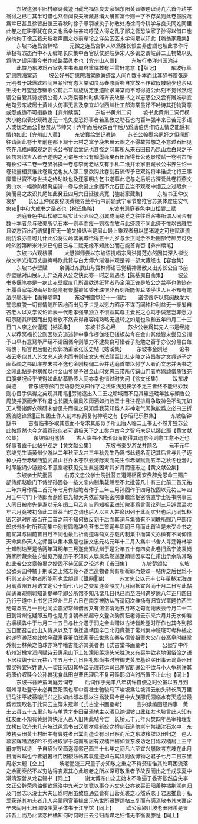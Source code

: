 <!-- { "loadSidebar": true } -->
　　东坡遗张平阳村醪诗眞迹旧藏光福徐良夫家据东阳黄晋卿题识诗凢六首今耕学翁得之已亡其半可惜也然吾闻良夫所藏髙编大册甚富今则一字不存矣则此卷虽脱落爲幸巳甚且徐皆出偃王春秋时徐子章羽被执子孙散处扬徐间今耕学与良夫同姓同里此卷之在耕学犹在良夫也爲幸益甚呜呼楚人得之孔子鄙之吾恐故家子孙得以借口也故拘拘于徐云若夫坡老声画之妙前辈论之详矣区区末学何足以知此【匏翁家藏集】
　　东坡书连昌宫辞帖
　　元微之连昌宫辞人以爲胜长恨曲非虚讇也坡此书作行草极有恣态而中不无穉笔长庆集中百官队仗避岐薛宋人多讥之谓岐薛二王物故以乆爲防之误用事今书作岐路葢眞本也【弇州山人藁】
　　东坡行书洋州园池诗
　　此帙乃东坡爲石室先生书者周府重临故有兰雪轩笔意【牍记】
　　东坡行草定惠院海棠诗
　　坡公好书定惠院海棠歌眞迹畱人间凢数十本而此其醉书赠张房元明者于踈纵跌宕间自紧密有态大槩如良马春原骄嘶自赏故不作欵叚駊騀步也余以壬戌七月望登赤壁歌公前后二赋旋访定惠遗阯求海棠而不可得览公此刻不觉怅然或谓公自爱其诗或谓公蜀人以海棠蜀种时俱滞齐安故屡书之以志感公又尝有赠妓李宜绝句云东坡居士黄州乆何事无言及李宜却似西川杜工部海棠虽好不吟诗其托物寓意或怨或适不可指数也【弇州续藁】
　　东坡书黄州二词
　　坡书此黄州二词行模大小绝似表忠观碑遂无一笔失度恐好事者若圣敎之勒石也内百年强半来日苦无多语人或忧之而公歴禁从节帅又十六年而后殁四百年后乃爲唐伯虎作防无情之能感有情也如此【弇州山人藁】
　　东坡寳绘堂记眞迹
　　苏长公翰墨余夙好之但闻即往请阅此卷十年前在都下观于云村之寓予凂朱翼云图之不得故尝想之不意过石田见卷在几格间取观之则长公书寳绘堂记也甚怪之问其所从来石田曰乃昆山龙白泉之子顷携来欲售人者予遂购之可谓与长公有翰墨缘矣石田所得长公逺景楼赋一卷明古所有长公书二卷一卷醉翁操一卷与李啇老帖又有手札二纸并余家旧藏长公书养生论一卷较量相赏惟此卷爲尤也友人卲二泉欲钩此卷刻石流传予已双钩将半谁虞北行王事靡盬世寳不与世共之终玷缺也及还家明古乞书遂摹此记与之后明古深爱此卷将燕文贵山水一幅徐防稽禹庙诗一卷与余易之余固不允石田云岂不观卷中烟云之过眼余一笑而易之故识其尾如此癸丑四月六日延陵呉寛【匏翁家藏集】
　　东坡书王仲仪哀辞
　　长公王仲仪哀辞淡黄绫界兰亭行书前题武宁军节度推官苏某体度庄安气象雍中和大成书之圣者也【祝氏集略】
　　东坡书洞庭春色中山松醪二赋
　　洞庭春色中山松醪二赋实此公酒经之羽翼成而绝爱之往往爲客书所谓人间合有数十本者余与敬美所见石本一则草而瘦一则楷而放与此迹颇不同此迹不惟以古雅胜且姿态百出而结搆密无一笔失操纵当是眉山最上乘观者毋以墨猪迹之可也赋语流丽伉浪亦自可儿计此公将过岭畱襄城恰得五十九岁与余正同余不赴刑部侍郎庻可免岭外游第断米汁来已旬日已与二赋无缘不知此公而在能首肯否【弇州续笔】
　　东坡书六观楼讃
　　大慧禅师尝以东坡语提唱宗风洪觉范亦然因其深入禅悦故文字光掩万丈直掩韩欧此賛与白太傅六渐偈并观是转一部大藏经也【容台集】
　　东坡书赤壁赋
　　余偶过东武山与寳林师语已觉精神萧散又出苏长公自书前赤壁赋对山展玩无异泛舟从公之快此亦一时之竒遇也【陈基夷白斋集】
　　坡公书多偃笔亦是一病此赤壁赋庻几所谓欲透纸背者乃全用正锋是坡公之兰亭也眞迹在王履善家每波画尽处隐隐有聚墨痕如黍米珠恨非石刻所能传耳嗟乎世人且不知有笔法况墨法乎【画禅随笔】
　　东坡书圆觉经十一偈后
　　诸佛菩萨以慈闵故发大誓愿度脱一切有情随所因地而出见于世是以愿力昭示不谋而同种种利益无一豪髪自吝老人以文学议论师表一代忠孝强果独立不惧葢其尊主爱民之心笃于诚慤岂非愿力昭示随其所因而出见者欤不然安得雍容纯熟略无退转之如是也政和五年四月二十三日门人李之仪谨题【姑溪集】
　　东坡书多心经
　　苏少公尝爲其先人书是经施人以荐冥福长公则因张安道述梦中事作楞伽经已镂板矣今在金山其他皆未尝见公谓予曰早有意冩华严经不谓因循今则眼力不逮矣良可惜者子能勉之否予亦仅分黒白毎有愧于斯言也后偈近似郭功甫家张长史帖【姑溪集】
　　东坡书金刚经
　　论书者云多似其人苏文忠人逸也而书则庄文忠书法顔至比杜少陵之诗昌黎之文呉道子之画葢顔之书即庄亦未尝不逸也金刚楞伽二经并达磨首举以付学人者而文忠并两书之金刚此帖是也楞伽以付金山参寥予过金山问文忠玉带所传鎭山门者亦爲顽僧质钱充口腹矣况经乎傥得如此帖摹勒传人间亦幸也惜过时失问【徐文长集】
　　跋东坡眞迹
　　昔东坡守彭门尝语舒尧文曰作字之法识浅见狭学不足三者终不能尽妙我则心目手俱得之矣观其用笔厉驰逐出入二王之畛域而不见其辙迹晩年独与顔鲁公周旋并驱而步不许退也长牋大幅风吹雨洒如扫败壁十目注视排肩争取神色不动兀如无人譬诸解衣磅礴未尝见舟而操之莫知爲我莫知爲人非神定气闲孰能爲之必曰三折爲波隐锋爲正如团土作人刻木似鹄复何神明之有【李昭玘乐静集】
　　东坡临钟繇书
　　古者临书多取其意而不专求其形似予所见唐人临二王书无不然非独苏公此帖爲然也今之善爲形似者可谓极天下之工矣岂古今之智巧未足以臻此耶【黄文献公集】
　　东坡临明逺帖
　　古人临书不求形似而能得其遗意今则愈工愈不近也好事者盍于此帖乎观之【黄文献公集】
　　东坡书秦少游龙井题名
　　元丰元年东坡先生谪黄州少游以二年秋至龙井三年秋先生乃爲书此题名而记其后言与儿子迈棹小舟至赤壁西望武昌山谷乔木苍然云涛际天而先生作赤壁赋则五年之秋冬也溍儿时即能诵少游题名不意埀老获见先生眞迹因考其岁月而谨志之【黄文献公集】
　　东坡学士院批荅
　　右苏文忠公学士院批荅五道赐枢密安焘辞免恩命三赐户部侍郎赵瞻门下侍郎孙固各一按文忠内制集载赐焘不允批荅凡十有三此前二首元祐二年六月作后二首元年七月作赵瞻者作于三年三月孙固作于四月按固以元祐三年四月壬午守门下侍郎而焘爲右光禄大夫依前知枢密院事瞻爲枢密院直学士签书院事三人同日被命先是焘以元年闰二月乙卯自同知枢密进知院事爲言官论列三月遽罢至次年六月竟被初命此二首葢当时之词也后人以三人并命因列于此而实非也后乃同知枢密乞退时所荅当在二首之前不知何故反刻于后而其词与集微有不同瞻所赐乃户部侍郎求外补时所荅而集中别有赐瞻辞免荅书二首寔与固同日月而此首当是未受佥书之前宜其与固前首日月不同也最后祈雨道塲斋文亦载内制集中而其文亦微有不同仰惟天命集作天人之师当以集本爲是也按文忠元祐元年十二月入爲中书舍人寻迁翰林学士知制诰至是恰两年耳明年三月遂出知杭州于是公年五十有四矣此卷旧爲宁波袁尚寳家所藏余往岁尝见乃是册子不知何人聫属爲卷遂至顚错因李君仁甫出示余防其略如此若公文章翰墨之妙固不待区区之论述也【甫田集】
　　东坡楚颂帖
　　东坡公欲买园种橘于荆溪之上然志竟不遂岂造物者尚有所靳耶而楚颂一帖传之后世爲不朽则又非造物者所能靳也孟頫题【鐡网瑚】
　　苏文忠公以元丰七年量移汝海四月离黄州五月访文定公于筠七八月之交畱连金陵度九月间抵宜兴而十月二日写此帖闻通眞观侧郭知训提举宅即公所馆不知凡畱几日也已而至泗州遇岁除八年正月四日乃行于道中上书乞归常州三月六日在南京被防从所请囘次维扬有归宜兴畱题竹西三绝句葢五月一日也同孟震游常州僧舍又有湛湛清池五月寒之句而谢表云今月二十二日到常州讫疑即五月也是月复朝奉郎起守文登次韵贾耘老诗云东来六月井无水仰看古堰横犇牛于七月二十五日与杜介遇于润之金山赠以古诗皆赴登时所作也其冬到郡五日而召自此出入侍从以及于南迁逮靖国辛巳北归竟薨于常州集中班班可考种橘之约遂堕渺茫矣此帖今藏寓客董伯球家董氏世爲东秦名儒曽祖暨大父在昔髙皇时继掌外制士林荣之伯球亦笃学嗜古能济其美者也【式古堂书画彚考】
　　公熈宁中倅杭州沿檄常润间赋诗云惠泉山下土如濡阳羡溪头米胜珠又有买牛欲老地偏俗俭之语卜居权舆于此元祐八年五月十九日任礼部尚书时辨御史黄庆基论买田事云谪黄州日曽买得宜兴姓曹人一契田叚因其争讼无理转运司已差官断遣公不欲与小人争利许其将原价収赎今公孙曽犹食此田岂曹氏理屈不复可赎耶抑当时所置不止此也【同上】
　　东坡书菩萨蛮满庭芳词卷
　　后词作于元丰八年初许自便之时公虽以五月到常州寻赴登守未必再至阳羡也军中谓壮士驰骏马下峻坂爲注坡其云船头转长风万里归马注平坡葢喻归兴之快如此印本误以注爲驶耳今邑中大族卲氏园临水有天逺堂最爲竒观取名于此词云主簿朱冠卿【式古堂书画彚考】
　　宜兴续编图经四事　黄土去县五十五里东坡与单秀才步田至焉地主以酒见饷谓坡曰此红友也坡言此人知有红友而不知有黄封眞快活人邑人旧传此帖今亡　长桥元丰元年火焚四年邑宰禇理复立榜曰欣济未几东坡过邑爲书曰汉周孝侯斩蛟之桥刻石道傍崇宁禁锢沈石水中　东坡初买田黄土村田主有曹姓者已鬻而造讼有司已察而斥之东坡移牒以田归之　邑人慕容辉嗜酒好吟不务进取家于城南所居有双楠并植如葢东坡访之目爲双楠居士王平甫亦寄以诗　予自绍兴癸酉迄淳熈己酉三十七年之间凡六至宜兴屡欲考东坡在此月日而未暇也今者避暑杜门因覩兹帖畧裒遗迹如右其详则俟愽物之君子七月二日东里周必大题【仝上】
　　坡老墨迹三尺童子亦知敬之重之不待赘语惟其处羁困流落之余而泰然不以穷达得丧累其心此坡老之所以深可敬重者予故表而出之壬戌季夏中澣清源曽从龙君锡书【同上】
　　谢太傅东山之志始末不渝逼于委寄怅然自失李文正公辞荣鼎轴便欲爲洛中九老之防竟以事夺苏文忠公亦欲买田阳羡种橘荆溪南归及门赍志以没士大夫出爲时用虽致位通显皆有归营莬裘之心然系恋于君恩推葺于私爱获遂其初志者几人余蒙同官董掾出示先世所藏楚颂帖三复而有感焉敬书其末嘉定辛未闰月七日温陵庄夏子体书于江宁馆【同上】
　　欧公家颍川坡老田阳羡是皆非吾土而乃此畱恋种橘知何时何时归去兮归而谋之妇惜无李衡妻滕祉【同上】
